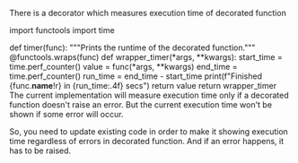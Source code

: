 There is a decorator which measures execution time of decorated function

import functools
import time

def timer(func):
    """Prints the runtime of the decorated function."""
    @functools.wraps(func)
    def wrapper_timer(*args, **kwargs):
        start_time = time.perf_counter()
        value = func(*args, **kwargs)
        end_time = time.perf_counter()
        run_time = end_time - start_time
        print(f"Finished {func.__name__!r} in {run_time:.4f} secs")
        return value
    return wrapper_timer
The current implementation will measure execution time only if a decorated function doesn't raise
an error. But the current execution time won't be shown if some error will occur.

So, you need to update existing code in order to make it showing execution time regardless of
errors in decorated function. And if an error happens, it has to be raised.

